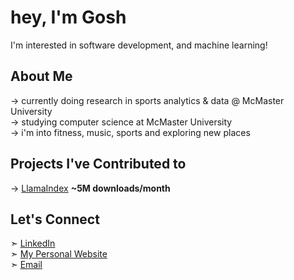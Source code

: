 # hey, I'm Gosh 

I'm interested in software development, and machine learning!

## About Me  
→  currently doing research in sports analytics & data @ McMaster University<br>
→  studying computer science at McMaster University<br>
→  i'm into fitness, music, sports and exploring new places

## Projects I've Contributed to
→ [LlamaIndex](https://github.com/run-llama/llama_index) **~5M downloads/month**
## Let's Connect  

➣ [LinkedIn](https://www.linkedin.com/in/goshanrajgovindaraj/)  
➣ [My Personal Website](https://goshanraj.ca)  
➣ [Email](mailto:govindag@mcmaster.ca)  
